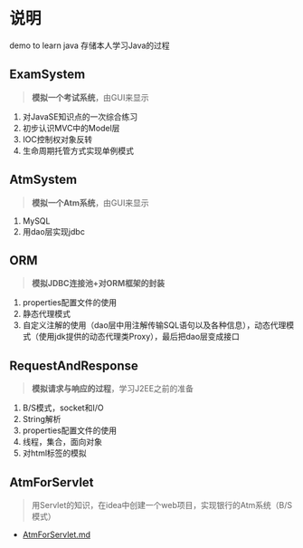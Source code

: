 # 说明
demo to learn java
存储本人学习Java的过程

## ExamSystem
> **模拟一个考试系统**，由GUI来显示
1. 对JavaSE知识点的一次综合练习
2. 初步认识MVC中的Model层
3. IOC控制权对象反转
4. 生命周期托管方式实现单例模式


## AtmSystem
> **模拟一个Atm系统**，由GUI来显示
1. MySQL
2. 用dao层实现jdbc


## ORM
> **模拟JDBC连接池+对ORM框架的封装**
1. properties配置文件的使用
2. 静态代理模式
3. 自定义注解的使用（dao层中用注解传输SQL语句以及各种信息），动态代理模式（使用jdk提供的动态代理类Proxy），最后把dao层变成接口


## RequestAndResponse
> **模拟请求与响应的过程**，学习J2EE之前的准备
1. B/S模式，socket和I/O
2. String解析
3. properties配置文件的使用
4. 线程，集合，面向对象
5. 对html标签的模拟

## AtmForServlet
> 用Servlet的知识，在idea中创建一个web项目，实现银行的Atm系统（B/S模式）
- [AtmForServlet.md](https://github.com/Zhangguohao666/demo-java/blob/master/AtmForServlet.md)
